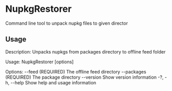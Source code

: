 # NupkgRestorer
Command line tool to unpack nupkg files to given director

## Usage
Description:
  Unpacks nupkgs from packages directory to offline feed folder

Usage:
  NupkgRestorer [options]

Options:
  --feed <feed> (REQUIRED)          The offline feed directory
  --packages <packages> (REQUIRED)  The package directory
  --version                         Show version information
  -?, -h, --help                    Show help and usage information
